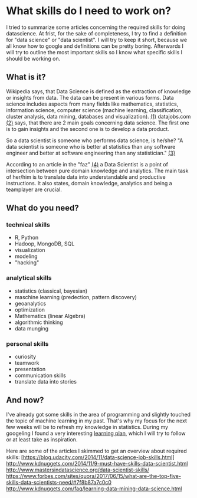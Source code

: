 # What skills do I need to work on?

I tried to summarize some articles concerning the required skills for doing datascience. At frist, for the sake of completeness, I try to find a definition for "data science" or "data scientist". I will try to keep it short, because we all know how to google and definitions can be pretty boring. 
Afterwards I will try to outline the most important skills so I know what specific skills I should be working on.

## What is it?

Wikipedia says, that Data Science is defined as the extraction of knowledge or insights from data.
The data can be present in various forms. Data science includes aspects from many fields like mathematics, statistics, information science, computer science (machine learning, classification, cluster analysis, data mining, databases and visualization). [(1)](https://en.wikipedia.org/wiki/Data_science "Wikipedia about Datascience")
datajobs.com [(2)](https://datajobs.com/what-is-data-science "What is datascience") says, that there are 2 main goals concerning data science. The first one is to gain insights and the second one is to develop a data product.

So a data scientist is someone who performs data science, is he/she?
"A data scientist is someone who is better at statistics than any software engineer and better at software engineering than any statistician." [(3)](http://www.mastersindatascience.org/careers/data-scientist/ "The Life of a Data Scientist")

According to an article in the "faz" [(4)](http://www.faz.net/aktuell/beruf-chance/beruf/digitalisierung-was-macht-eigentlich-ein-data-scientist-14416564.html "Was macht ein Data Scientist") a Data Scientist is a point of intersection between pure domain knowledge and analytics. The main task of her/him is to translate data into understandable and productive instructions. It also states, domain knowledge, analytics and being a teamplayer are crucial.


## What do you need?

### technical skills

- R, Python
- Hadoop, MongoDB, SQL
- visualization
- modeling
- "hacking"

### analytical skills

- statistics (classical, bayesian)
- maschine learning (predection, pattern discovery)
- geoanalytics
- optimization
- Mathematics (linear Algebra)
- algorithmic thinking
- data munging

### personal skills

- curiosity
- teamwork
- presentation
- communication skills
- translate data into stories 


## And now?

I've already got some skills in the area of programming and slightly touched the topic of machine learning in my past. That's why my focus for the next few weeks will be to refresh my knowledge in statistics. During my googeling I found a very interesting [learning plan](https://www.analyticsvidhya.com/blog/2017/01/the-most-comprehensive-data-science-learning-plan-for-2017/ "The most comprehensive Data Science learning plan for 2017"), which I will try to follow or at least take as inspiration. 


Here are some of the articles I skimmed to get an overview about required skills:
[https://blog.udacity.com/2014/11/data-science-job-skills.html]
http://www.kdnuggets.com/2014/11/9-must-have-skills-data-scientist.html
http://www.mastersindatascience.org/data-scientist-skills/
https://www.forbes.com/sites/quora/2017/06/15/what-are-the-top-five-skills-data-scientists-need/#7f8b87a7c0c0
http://www.kdnuggets.com/faq/learning-data-mining-data-science.html

